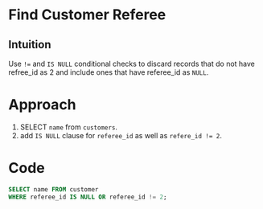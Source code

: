 # Find Customer Referee

## Intuition
Use `!=` and `IS NULL` conditional checks to discard records that do not have refree_id as 2
and include ones that have referee_id as `NULL`.

# Approach
1. SELECT `name` from `customers`.
2. add `IS NULL` clause for `referee_id` as well as `refere_id != 2`.

# Code
```sql
SELECT name FROM customer
WHERE referee_id IS NULL OR referee_id != 2;
```